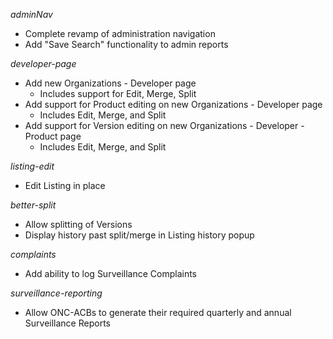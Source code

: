 _adminNav_
* Complete revamp of administration navigation
* Add "Save Search" functionality to admin reports

_developer-page_
* Add new Organizations - Developer page
  * Includes support for Edit, Merge, Split
* Add support for Product editing on new Organizations - Developer page
  * Includes Edit, Merge, and Split
* Add support for Version editing on new Organizations - Developer - Product page
  * Includes Edit, Merge, and Split

_listing-edit_
* Edit Listing in place

_better-split_
* Allow splitting of Versions
* Display history past split/merge in Listing history popup

_complaints_
* Add ability to log Surveillance Complaints

_surveillance-reporting_
* Allow ONC-ACBs to generate their required quarterly and annual Surveillance Reports
